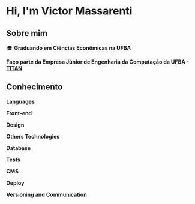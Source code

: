 # Hi, I'm Victor Massarenti

## Sobre mim

:mortar_board: <strong>Graduando em Ciências Econômicas na UFBA</strong>

**Faço parte da Empresa Júnior de Engenharia da Computação da UFBA - [TITAN](https://titanci.com.br/)**

## Conhecimento

**Languages**

**Front-end**

**Design**

**Others Technologies**

**Database**

**Tests**

**CMS**

**Deploy**

**Versioning and Communication**

<!---
VictorMassarenti/VictorMassarenti is a ✨ special ✨ repository because its `README.md` (this file) appears on your GitHub profile.
You can click the Preview link to take a look at your changes.
--->
